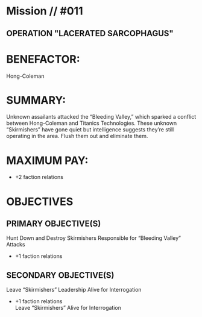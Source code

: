 # Mission // #011  
## OPERATION "LACERATED SARCOPHAGUS"  

# BENEFACTOR:  
Hong-Coleman

# SUMMARY:
Unknown assailants attacked the “Bleeding Valley,” which sparked a conflict between Hong-Coleman and Titanics Technologies. These unknown “Skirmishers” have gone quiet but intelligence suggests they’re still operating in the area. Flush them out and eliminate them.  

# MAXIMUM PAY:  
- +2 faction relations  

# OBJECTIVES  
## PRIMARY OBJECTIVE(S)  
Hunt Down and Destroy Skirmishers Responsible for “Bleeding Valley” Attacks  
- +1 faction relations  
## SECONDARY OBJECTIVE(S)  
Leave “Skirmishers” Leadership Alive for Interrogation  
- +1 faction relations  
Leave “Skirmishers” Alive for Interrogation  